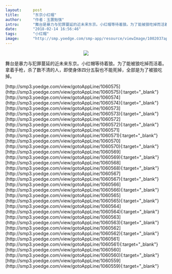 ```yaml
---
layout:     post
title:      "东京小红帽"
author:     "作者：玉置勉强"
intro:      "舞台是暴力与犯罪蔓延的近未来东京。小红帽等待着狼。为了能被狼吃掉而活着。拿着手枪，杀了数不清的人，即使身体四分五裂也不能死掉，全部是为了被狼吃掉。"
date:       "2018-02-14 16:56:46"
tags:       "小红帽"
image:      "http://smp.yoedge.com/smp-app/resource/viewImage/1002037appline.png"
---
```

<div style="text-align: center">
<p><img src="http://smp.yoedge.com/smp-app/resource/viewImage/1002037appline.png"/></p>
</div>
<p class="post-meta">
<span>舞台是暴力与犯罪蔓延的近未来东京。小红帽等待着狼。为了能被狼吃掉而活着。拿着手枪，杀了数不清的人，即使身体四分五裂也不能死掉，全部是为了被狼吃掉。</span>
</p>
[http://smp3.yoedge.com/view/gotoAppLine/1060575](http://smp3.yoedge.com/view/gotoAppLine/1060575){:target="_blank"}
[http://smp3.yoedge.com/view/gotoAppLine/1060574](http://smp3.yoedge.com/view/gotoAppLine/1060574){:target="_blank"}
[http://smp3.yoedge.com/view/gotoAppLine/1060573](http://smp3.yoedge.com/view/gotoAppLine/1060573){:target="_blank"}
[http://smp3.yoedge.com/view/gotoAppLine/1060572](http://smp3.yoedge.com/view/gotoAppLine/1060572){:target="_blank"}
[http://smp3.yoedge.com/view/gotoAppLine/1060571](http://smp3.yoedge.com/view/gotoAppLine/1060571){:target="_blank"}
[http://smp3.yoedge.com/view/gotoAppLine/1060570](http://smp3.yoedge.com/view/gotoAppLine/1060570){:target="_blank"}
[http://smp3.yoedge.com/view/gotoAppLine/1060569](http://smp3.yoedge.com/view/gotoAppLine/1060569){:target="_blank"}
[http://smp3.yoedge.com/view/gotoAppLine/1060568](http://smp3.yoedge.com/view/gotoAppLine/1060568){:target="_blank"}
[http://smp3.yoedge.com/view/gotoAppLine/1060567](http://smp3.yoedge.com/view/gotoAppLine/1060567){:target="_blank"}
[http://smp3.yoedge.com/view/gotoAppLine/1060566](http://smp3.yoedge.com/view/gotoAppLine/1060566){:target="_blank"}
[http://smp3.yoedge.com/view/gotoAppLine/1060565](http://smp3.yoedge.com/view/gotoAppLine/1060565){:target="_blank"}
[http://smp3.yoedge.com/view/gotoAppLine/1060564](http://smp3.yoedge.com/view/gotoAppLine/1060564){:target="_blank"}
[http://smp3.yoedge.com/view/gotoAppLine/1060563](http://smp3.yoedge.com/view/gotoAppLine/1060563){:target="_blank"}
[http://smp3.yoedge.com/view/gotoAppLine/1060562](http://smp3.yoedge.com/view/gotoAppLine/1060562){:target="_blank"}
[http://smp3.yoedge.com/view/gotoAppLine/1060561](http://smp3.yoedge.com/view/gotoAppLine/1060561){:target="_blank"}
[http://smp3.yoedge.com/view/gotoAppLine/1060560](http://smp3.yoedge.com/view/gotoAppLine/1060560){:target="_blank"}
[http://smp3.yoedge.com/view/gotoAppLine/1060559](http://smp3.yoedge.com/view/gotoAppLine/1060559){:target="_blank"}


